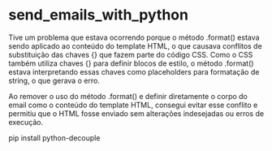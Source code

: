 # send_emails_with_python


Tive um problema que estava ocorrendo porque o método .format() estava sendo aplicado ao conteúdo do template HTML, o que causava conflitos de substituição das chaves {} que fazem parte do código CSS. Como o CSS também utiliza chaves {} para definir blocos de estilo, o método .format() estava interpretando essas chaves como placeholders para formatação de string, o que gerava o erro.

Ao remover o uso do método .format() e definir diretamente o corpo do email como o conteúdo do template HTML, consegui evitar esse conflito e permitiu que o HTML fosse enviado sem alterações indesejadas ou erros de execução.


pip install python-decouple

